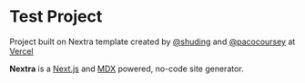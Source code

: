 # Test Project
 
 Project built on Nextra template created by [@shuding](https://github.com/shuding) and [@pacocoursey](https://github.com/pacocoursey) at [Vercel](https://vercel.com)

**Nextra** is a [Next.js](https://nextjs.org) and [MDX](https://mdxjs.com) powered, no-code site generator.
